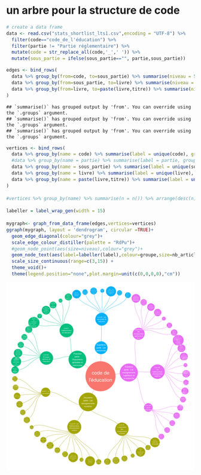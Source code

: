 un arbre pour la structure de code
================

``` r
# create a data frame 
data <- read.csv("stats_shortlist_lts1.csv",encoding = "UTF-8") %>% 
  filter(code=="code_de_l'éducation") %>%
  filter(partie != "Partie réglementaire") %>%
  mutate(code = str_replace_all(code,'_',' ')) %>%
  mutate(sous_partie = ifelse(sous_partie=="", partie,sous_partie))
```

``` r
edges <- bind_rows(
  data %>% group_by(from=code, to=sous_partie) %>% summarise(niveau = 5),
  data %>% group_by(from=sous_partie, to=livre) %>% summarise(niveau = 4),
  data %>% group_by(from=livre, to=paste(livre,titre)) %>% summarise(niveau = 3)
)
```

    ## `summarise()` has grouped output by 'from'. You can override using the `.groups` argument.
    ## `summarise()` has grouped output by 'from'. You can override using the `.groups` argument.
    ## `summarise()` has grouped output by 'from'. You can override using the `.groups` argument.

``` r
vertices <- bind_rows(
  data %>% group_by(name = code) %>% summarise(label = unique(code), groupe = "code", niveau = 5, nb_articles = sum(nb_articles)),
  #data %>% group_by(name = partie) %>% summarise(label = partie, groupe = partie, niveau = 5, nb_articles = sum(nb_articles)),
  data %>% group_by(name = sous_partie) %>% summarise(label = unique(sous_partie), groupe = unique(sous_partie), niveau = 4, nb_articles = sum(nb_articles)),
  data %>% group_by(name = livre) %>% summarise(label = unique(livre), groupe = unique(sous_partie), niveau = 3, nb_articles = sum(nb_articles)),
  data %>% group_by(name = paste(livre,titre)) %>% summarise(label = unique(titre), groupe = unique(sous_partie), niveau = 2, nb_articles = sum(nb_articles))
)

#vertices %>% group_by(name) %>% summarise(n = n()) %>% arrange(desc(n))

labeller = label_wrap_gen(width = 15)

mygraph<- graph_from_data_frame(edges,vertices=vertices) 
ggraph(mygraph, layout = 'dendrogram', circular =TRUE)+
  geom_edge_diagonal(colour="grey")+
  scale_edge_colour_distiller(palette = "RdPu")+
  #geom_node_point(aes(size=niveau),colour="grey")+
  geom_node_text(aes(label=labeller(label),colour=groupe,size=nb_articles))+
  scale_size_continuous(range=c(3,15)) +
  theme_void()+
  theme(legend.position="none",plot.margin=unit(c(0,0,0,0),"cm"))
```

![](tree_files/figure-gfm/tree-1.png)<!-- -->
